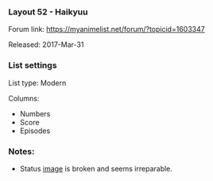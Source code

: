 ### Layout 52 - Haikyuu

Forum link: https://myanimelist.net/forum/?topicid=1603347

Released: 2017-Mar-31

### List settings

List type: Modern

Columns:
- Numbers
- Score
- Episodes

### Notes:

- Status [image](http://i.imgur.com/N3vLVlm.png) is broken and seems irreparable.